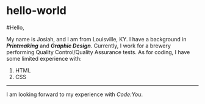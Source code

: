 # hello-world
#Hello,

My name is Josiah, and I am from Louisville, KY. 
I have a background in ***Printmaking*** and ***Graphic Design***. 
Currently, I work for a brewery performing Quality Control/Quality Assurance tests. 
As for coding, I have some limited experience with: 
1. HTML
2. CSS

---

I am looking forward to my experience with *Code:You*.
